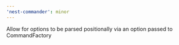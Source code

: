 ```yaml
---
'nest-commander': minor
---
```


Allow for options to be parsed positionally via an option passed to CommandFactory
